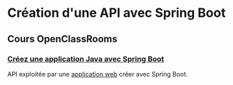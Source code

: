 # Création d'une API avec Spring Boot
## Cours OpenClassRooms
### [Créez une application Java avec Spring Boot](https://openclassrooms.com/fr/courses/6900101-creez-une-application-java-avec-spring-boot)

API exploitée par une [application web](https://github.com/hug0cr/spring-boot-ocr-webapp) créer avec Spring Boot.